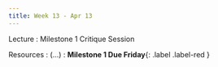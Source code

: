 ```yaml
---
title: Week 13 - Apr 13
---
```


Lecture
: Milestone 1 Critique Session

Resources
: (...)
  : **Milestone 1 Due Friday**{: .label .label-red }

